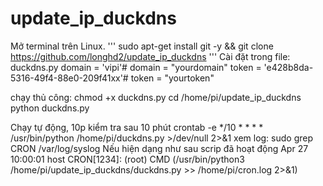 # update_ip_duckdns
Mở terminal trên Linux.
'''
sudo apt-get install git -y && git clone https://github.com/longhd2/update_ip_duckdns
'''
Cài đặt trong file: duckdns.py
    domain = 'vipi'# domain = "yourdomain"
    token = 'e428b8da-5316-49f4-88e0-209f41xx'# token = "yourtoken"

chạy thủ công:
chmod +x duckdns.py
cd /home/pi/update_ip_duckdns
python duckdns.py

Chạy tự động, 10p kiểm tra sau 10 phút
crontab -e
*/10 * * * * /usr/bin/python /home/pi/duckdns.py >/dev/null 2>&1
xem log: 
sudo grep CRON /var/log/syslog
Nếu hiện dạng như sau scrip đã hoạt động
Apr 27 10:00:01 host CRON[1234]: (root) CMD (/usr/bin/python3 /home/pi/update_ip_duckdns/duckdns.py >> /home/pi/cron.log 2>&1)

